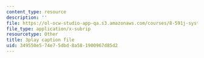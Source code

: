 ```yaml
---
content_type: resource
description: ''
file: https://ol-ocw-studio-app-qa.s3.amazonaws.com/courses/8-591j-systems-biology-fall-2014/349550e574e75dbd8a581900967d85d2_03bVGr-vYHQ.vtt
file_type: application/x-subrip
resourcetype: Other
title: 3play caption file
uid: 349550e5-74e7-5dbd-8a58-1900967d85d2
---
```

